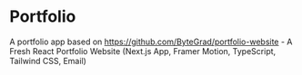 # Portfolio
A portfolio app based on https://github.com/ByteGrad/portfolio-website - A Fresh React Portfolio Website (Next.js App, Framer Motion, TypeScript, Tailwind CSS, Email)
